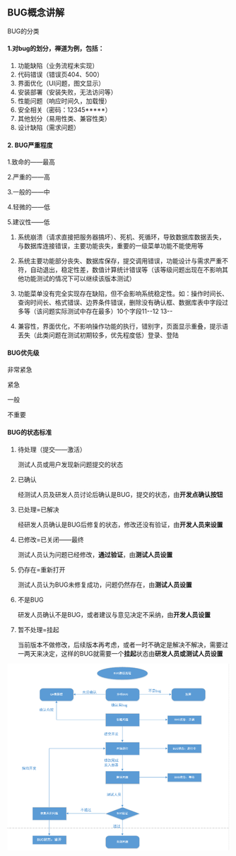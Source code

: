 ## BUG概念讲解

BUG的分类

#### 1.对bug的划分，禅道为例，包括：

1. 功能缺陷（业务流程未实现）
2. 代码错误（错误页404、500）
3. 界面优化（UI问题，图文显示）
4. 安装部署（安装失败，无法访问等）
5. 性能问题（响应时间久，加载慢）
6. 安全相关（密码：12345\*****）
7. 其他划分（易用性类、兼容性类）
8. 设计缺陷（需求问题）

#### 2. BUG严重程度

1.致命的——最高

2.严重的——高

3.一般的——中

4.轻微的——低

5.建议性——低

1. 系统崩溃（请求直接把服务器搞坏）、死机、死循环，导致数据库数据丢失，与数据库连接错误，主要功能丧失，重要的一级菜单功能不能使用等

2. 系统主要功能部分丧失、数据库保存，提交调用错误，功能设计与需求严重不符，自动退出，稳定性差，数值计算统计错误等（该等级问题出现在不影响其他功能测试的情况下可以继续该版本测试）
3. 功能菜单没有完全实现存在缺陷，但不会影响系统稳定性。如：操作时间长、查询时间长、格式错误、边界条件错误，删除没有确认框、数据库表中字段过多等（该问题实际测试中存在最多）10个字段11--12  13--
4. 兼容性，界面优化，不影响操作功能的执行，错别字，页面显示重叠，提示语丢失（此类问题在测试初期较多，优先程度低）登录、登陆

#### BUG优先级

非常紧急

紧急

一般

不重要

#### BUG的状态标准

1. 待处理（提交——激活）

   测试人员或用户发现新问题提交的状态

2. 已确认

   经测试人员及研发人员讨论后确认是BUG，提交的状态，由**开发点确认按钮**

3. 已处理=已解决

   经研发人员确认是BUG后修复的状态，修改还没有验证，由**开发人员来设置**

4. 已修改=已关闭——最终

   测试人员认为问题已经修改，**通过验证**，由**测试人员设置**

5. 仍存在=重新打开

   测试人员认为BUG未修复成功，问题仍然存在，由**测试人员设置**

6. 不是BUG

   研发人员确认不是BUG，或者建议与意见决定不采纳，由**开发人员设置**

7. 暂不处理=挂起

   当前版本不做修改，后续版本再考虑，或者一时不确定是解决不解决，需要过一两天来决定，这样的BUG就需要一个**挂起**状态由**研发人员或测试人员设置**

![Bug跟踪流程](Bug跟踪流程.png)

